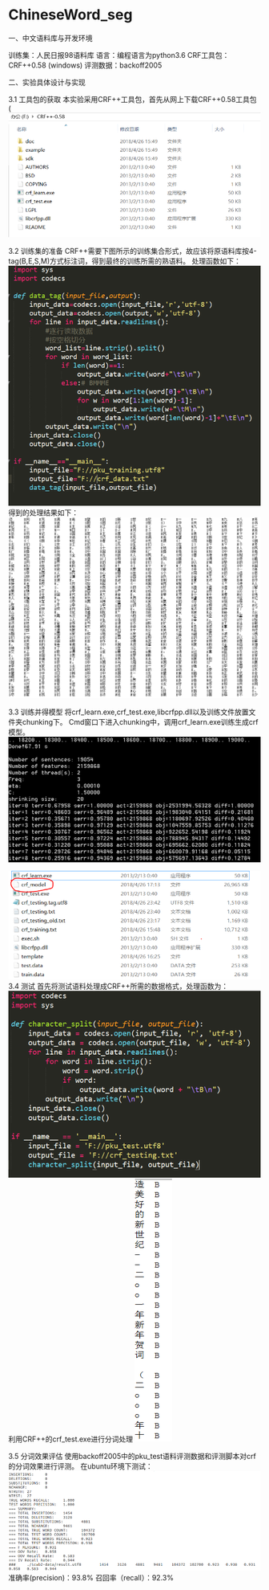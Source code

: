 # ChineseWord_seg


一、中文语料库与开发环境

训练集：人民日报98语料库   语言：编程语言为python3.6
CRF工具包：CRF++0.58 (windows)   评测数据：backoff2005

二、实验具体设计与实现

3.1 工具包的获取
本实验采用CRF++工具包，首先从网上下载CRF++0.58工具包 
(![ooops](https://github.com/hooser/ChineseWord_seg/blob/master/pictures/p1.png)

3.2 训练集的准备
CRF++需要下图所示的训练集合形式，故应该将原语料库按4-tag(B,E,S,M)方式标注词，得到最终的训练所需的熟语料。
处理函数如下：
![ooops](https://github.com/hooser/ChineseWord_seg/blob/master/pictures/p2.png)
得到的处理结果如下：
![ooops](https://github.com/hooser/ChineseWord_seg/blob/master/pictures/p3.png)

3.3 训练并得模型
将crf_learn.exe,crf_test.exe,libcrfpp.dll以及训练文件放置文件夹chunking下。
Cmd窗口下进入chunking中，调用crf_learn.exe训练生成crf模型。
![ooops](https://github.com/hooser/ChineseWord_seg/blob/master/pictures/p5.png)

![ooops](https://github.com/hooser/ChineseWord_seg/blob/master/pictures/p4.png)
3.4 测试
首先将测试语料处理成CRF++所需的数据格式，处理函数为：
![ooops](https://github.com/hooser/ChineseWord_seg/blob/master/pictures/p6.png)
利用CRF++的crf_test.exe进行分词处理
![ooops](https://github.com/hooser/ChineseWord_seg/blob/master/pictures/p7.png)

3.5  分词效果评估
使用backoff2005中的pku_test语料评测数据和评测脚本对crf的分词效果进行评测。
在ubuntu环境下测试：
![ooops](https://github.com/hooser/ChineseWord_seg/blob/master/pictures/p8.png)
准确率(precision)：93.8%
召回率（recall）：92.3%
